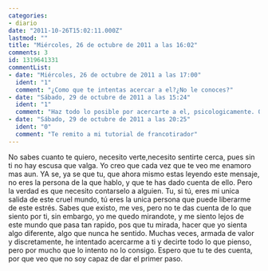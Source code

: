 ```yaml
---
categories:
- diario
date: "2011-10-26T15:02:11.000Z"
lastmod: ""
title: "Miércoles, 26 de octubre de 2011 a las 16:02"
comments: 3
id: 1319641331
commentList:
- date: "Miércoles, 26 de octubre de 2011 a las 17:00"
  ident: "1"
  comment: "¿Como que te intentas acercar a el?¿No le conoces?"
- date: "Sábado, 29 de octubre de 2011 a las 15:24"
  ident: "1"
  comment: "Haz todo lo posible por acercarte a el, psicologicamente. O eso o alejate y olvidale, pero no te quedes a medias"
- date: "Sábado, 29 de octubre de 2011 a las 20:25"
  ident: "0"
  comment: "Te remito a mi tutorial de francotirador"
---
```


No sabes cuanto te quiero, necesito verte,necesito sentirte cerca, pues sin ti no hay escusa que valga. Yo creo que cada vez que te veo me enamoro mas aun. YA se, ya se que tu, que ahora mismo estas leyendo este mensaje, no eres la persona de la que hablo, y que te has dado cuenta de ello. Pero la verdad es que necesito contarselo a alguien. Tu, si tú, eres mi unica salida de este cruel mundo, tú eres la unica persona que puede liberarme de este estrés. Sabes que existo, me ves, pero no te das cuenta de lo que siento por ti, sin embargo, yo me quedo mirandote, y me siento lejos de este mundo que pasa tan rapido, pos que tu mirada, hacer que yo sienta algo diferente, algo que nunca he sentido. Muchas veces, armada de valor y discretamente, he intentado acercarme a ti y decirte todo lo que pienso, pero por mucho que lo intento no lo consigo. Espero que tu te des cuenta, por que veo que no soy capaz de dar el primer paso.